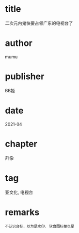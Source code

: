 # title
二次元内鬼快要占领广东的电视台了

# author
mumu

# publisher
BB姬

# date
2021-04

# chapter
群像

# tag
亚文化, 电视台

# remarks
`不认识台标，以为是水印. 软盘图标梗也是`
